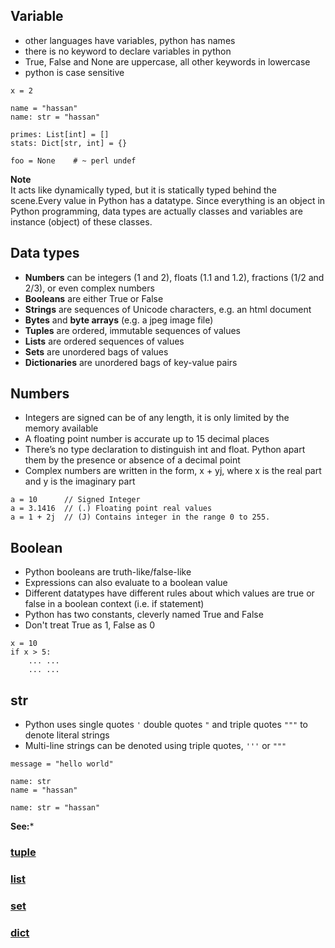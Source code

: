 ## Variable
* other languages have variables, python has names
* there is no keyword to declare variables in python
* True, False and None are uppercase, all other keywords in lowercase
* python is case sensitive

```
x = 2

name = "hassan"
name: str = "hassan"

primes: List[int] = []
stats: Dict[str, int] = {}

foo = None    # ~ perl undef
```
**Note**    
It acts like dynamically typed, but it is statically typed behind the scene.Every value in Python has a datatype. Since everything is an object in Python programming, data types are actually classes and variables are instance (object) of these classes.

## Data types
* **Numbers** can be integers (1 and 2), floats (1.1 and 1.2), fractions (1/2 and 2/3), or even complex numbers
* **Booleans** are either True or False
* **Strings** are sequences of Unicode characters, e.g. an html document
* **Bytes** and **byte arrays** (e.g. a jpeg image file)
* **Tuples** are ordered, immutable sequences of values
* **Lists** are ordered sequences of values
* **Sets** are unordered bags of values
* **Dictionaries** are unordered bags of key-value pairs

## Numbers
* Integers are signed can be of any length, it is only limited by the memory available
* A floating point number is accurate up to 15 decimal places
* There’s no type declaration to distinguish int and float. Python apart them by the presence or absence of a decimal point
* Complex numbers are written in the form, x + yj, where x is the real part and y is the imaginary part
```
a = 10      // Signed Integer
a = 3.1416  // (.) Floating point real values
a = 1 + 2j  // (J) Contains integer in the range 0 to 255.
```

## Boolean
* Python booleans are truth-like/false-like
* Expressions can also evaluate to a boolean value
* Different datatypes have different rules about which values are true or false in a boolean context (i.e. if statement)
* Python has two constants, cleverly named True and False
* Don't treat True as 1, False as 0
```
x = 10
if x > 5:
    ... ...
    ... ...
```

## str
* Python uses single quotes `'` double quotes `"` and triple quotes `"""` to denote literal strings
* Multi-line strings can be denoted using triple quotes, `'''` or `"""`
```
message = "hello world"

name: str
name = "hassan"

name: str = "hassan"
```

**See:***     
### [tuple](https://github.com/hovermind/pycheatsheet/blob/master/tuple.md)     
### [list](https://github.com/hovermind/pycheatsheet/blob/master/list.md)
### [set](https://github.com/hovermind/pycheatsheet/blob/master/set.md)
### [dict](#)
